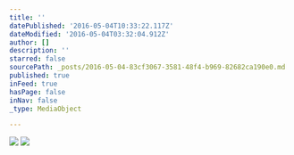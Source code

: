 ```yaml
---
title: ''
datePublished: '2016-05-04T10:33:22.117Z'
dateModified: '2016-05-04T03:32:04.912Z'
author: []
description: ''
starred: false
sourcePath: _posts/2016-05-04-83cf3067-3581-48f4-b969-82682ca190e0.md
published: true
inFeed: true
hasPage: false
inNav: false
_type: MediaObject

---
```

![](https://the-grid-user-content.s3-us-west-2.amazonaws.com/a2673106-1c40-483b-8887-6aba7cd61791.jpg)
![](https://the-grid-user-content.s3-us-west-2.amazonaws.com/b81ec35e-6d42-4466-921e-d3143414b48d.jpg)